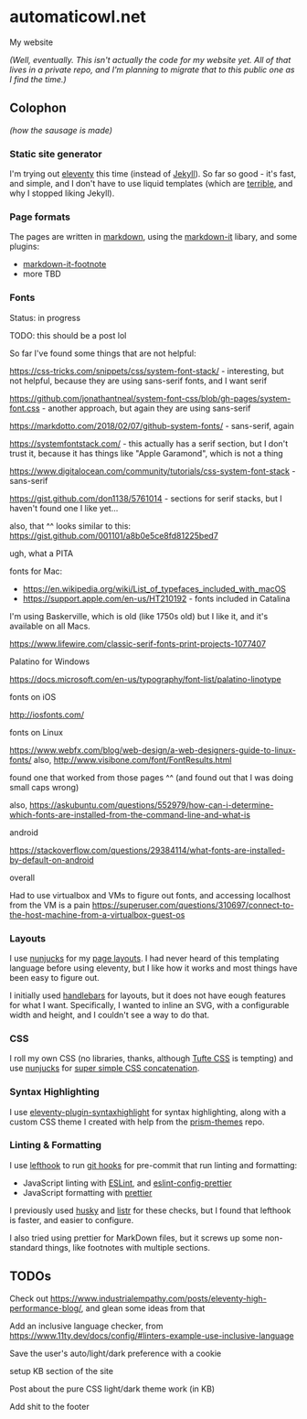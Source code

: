 # automaticowl.net

My website

_(Well, eventually. This isn't actually the code for my website yet. All of that lives in a private repo, and I'm planning to migrate that to this public one as I find the time.)_

## Colophon

_(how the sausage is made)_

### Static site generator

I'm trying out [eleventy](https://github.com/11ty/eleventy) this time (instead of [Jekyll](https://jekyllrb.com/)). So far so good - it's fast, and simple, and I don't have to use liquid templates (which are [terrible](https://aioo.be/2018/06/17/Why-I-hate-Shopifys-Liquid-Template-Language.html), and why I stopped liking Jekyll).

### Page formats

The pages are written in [markdown](https://commonmark.org/), using the [markdown-it](https://github.com/markdown-it/markdown-it) libary, and some plugins:

- [markdown-it-footnote](https://github.com/markdown-it/markdown-it-footnote)
- more TBD

### Fonts

Status: in progress

TODO: this should be a post lol

So far I've found some things that are not helpful:

https://css-tricks.com/snippets/css/system-font-stack/ - interesting, but not helpful, because they are using sans-serif fonts, and I want serif

https://github.com/jonathantneal/system-font-css/blob/gh-pages/system-font.css - another approach, but again they are using sans-serif

https://markdotto.com/2018/02/07/github-system-fonts/ - sans-serif, again

https://systemfontstack.com/ - this actually has a serif section, but I don't trust it, because it has things like "Apple Garamond", which is not a thing

https://www.digitalocean.com/community/tutorials/css-system-font-stack - sans-serif

https://gist.github.com/don1138/5761014 - sections for serif stacks, but I haven't found one I like yet...

also, that ^^ looks similar to this:
https://gist.github.com/001101/a8b0e5ce8fd81225bed7

ugh, what a PITA


fonts for Mac:

- https://en.wikipedia.org/wiki/List_of_typefaces_included_with_macOS
- https://support.apple.com/en-us/HT210192 - fonts included in Catalina

I'm using Baskerville, which is old (like 1750s old) but I like it, and it's available on all Macs.

https://www.lifewire.com/classic-serif-fonts-print-projects-1077407

Palatino for Windows

https://docs.microsoft.com/en-us/typography/font-list/palatino-linotype

fonts on iOS

http://iosfonts.com/

fonts on Linux

https://www.webfx.com/blog/web-design/a-web-designers-guide-to-linux-fonts/
also, http://www.visibone.com/font/FontResults.html

found one that worked from those pages ^^ (and found out that I was doing small caps wrong)


also, https://askubuntu.com/questions/552979/how-can-i-determine-which-fonts-are-installed-from-the-command-line-and-what-is


android

https://stackoverflow.com/questions/29384114/what-fonts-are-installed-by-default-on-android


overall

Had to use virtualbox and VMs to figure out fonts, and accessing localhost from the VM is a pain
https://superuser.com/questions/310697/connect-to-the-host-machine-from-a-virtualbox-guest-os


### Layouts

I use [nunjucks](https://mozilla.github.io/nunjucks/) for my [page layouts](https://github.com/mikrostew/automaticowl.net/tree/master/_includes/layouts). I had never heard of this templating language before using eleventy, but I like how it works and most things have been easy to figure out.

I initially used [handlebars](https://github.com/handlebars-lang/handlebars.js) for layouts, but it does not have eough features for what I want. Specifically, I wanted to inline an SVG, with a configurable width and height, and I couldn't see a way to do that.

### CSS

I roll my own CSS (no libraries, thanks, although [Tufte CSS](https://edwardtufte.github.io/tufte-css/) is tempting) and use [nunjucks](https://github.com/mozilla/nunjucks) for [super simple CSS concatenation](https://www.11ty.dev/docs/quicktips/concatenate/).

### Syntax Highlighting

I use [eleventy-plugin-syntaxhighlight](https://www.11ty.dev/docs/plugins/syntaxhighlight/) for syntax highlighting, along with a custom CSS theme I created with help from the [prism-themes](https://github.com/PrismJS/prism-themes) repo.

### Linting & Formatting

I use [lefthook](https://github.com/Arkweid/lefthook) to run [git hooks](https://git-scm.com/book/en/v2/Customizing-Git-Git-Hooks) for pre-commit that run linting and formatting:

- JavaScript linting with [ESLint](https://github.com/eslint/eslint), and [eslint-config-prettier](https://github.com/prettier/eslint-config-prettier)
- JavaScript formatting with [prettier](https://github.com/prettier/prettier)

I previously used [husky](https://github.com/typicode/husky) and [listr](https://github.com/SamVerschueren/listr) for these checks, but I found that lefthook is faster, and easier to configure.

I also tried using prettier for MarkDown files, but it screws up some non-standard things, like footnotes with multiple sections.


## TODOs

Check out https://www.industrialempathy.com/posts/eleventy-high-performance-blog/, and glean some ideas from that

Add an inclusive language checker, from https://www.11ty.dev/docs/config/#linters-example-use-inclusive-language

Save the user's auto/light/dark preference with a cookie

setup KB section of the site

Post about the pure CSS light/dark theme work (in KB)

Add shit to the footer

